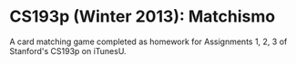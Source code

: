 CS193p (Winter 2013): Matchismo
==================

A card matching game completed as homework for Assignments 1, 2, 3 of Stanford's CS193p on iTunesU.
